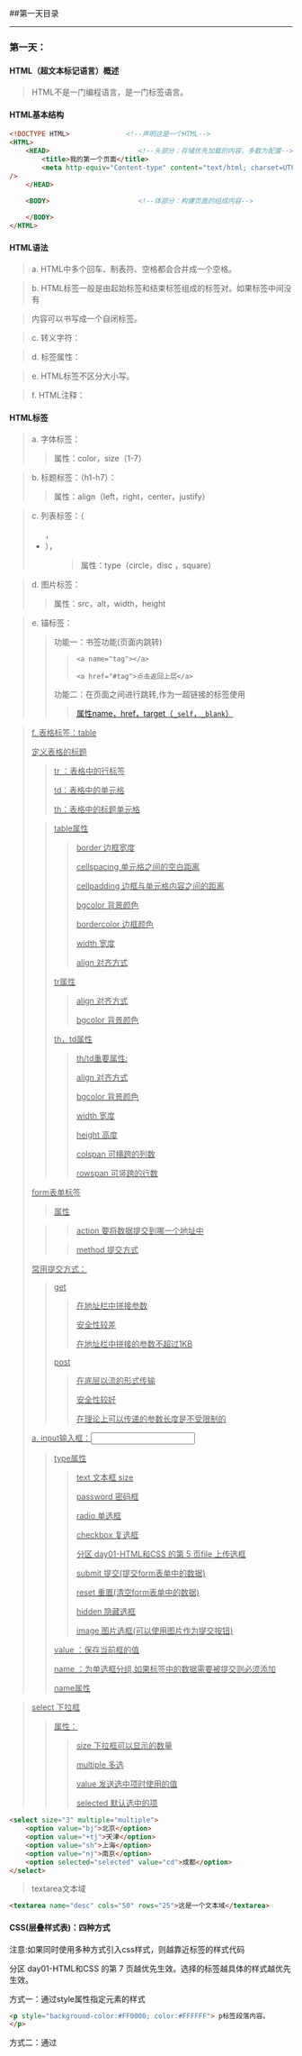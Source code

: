 ##第一天目录

----------

### 第一天：

#### HTML（超文本标记语言）概述

> HTML不是一门编程语言，是一门标签语言。

#### HTML基本结构

```````html
<!DOCTYPE HTML>				 <!--声明这是一个HTML-->
<HTML>
	<HEAD>						<!--头部分：存储优先加载的内容，多数为配置-->
		<title>我的第一个页面</title>	
		<meta http-equiv="Content-type" content="text/html; charset=UTF-8" 
/>
	</HEAD>
    
	<BODY>						<!--体部分：构建页面的组成内容-->

  	</BODY>
</HTML>
```````

#### HTML语法

> a. HTML中多个回车、制表符、空格都会合并成一个空格。

> b. HTML标签一般是由起始标签和结束标签组成的标签对。如果标签中间没有 

> 内容可以书写成一个自闭标签。

> c. 转义字符：

> d. 标签属性：

> e. HTML标签不区分大小写。 

> f. HTML注释：<!--HTML注释-->

#### HTML标签

> a. 字体标签：<font>
>
> > 属性：color，size（1-7）





> b. 标题标签：（h1-h7）：
>
> > 属性：align（left，right，center，justify）





> c. 列表标签：（<ul> ，<li>），<ol>
>
> > 属性：type（circle，disc ，square）





> d. 图片标签：<img src="" alt="" />
>
> >属性：src，alt，width，height





> e. 锚标签：<a name="" href=""></a>
>
> > 功能一：书签功能(页面内跳转)
> >
> > > `<a name="tag"></a>`
> > >
> > > `<a href="#tag">点击返回上层</a>`
> >
> > 功能二：在页面之间进行跳转,作为一超链接的标签使用
> >
> > > <a href="http://www.tmooc.cn" target="_self">
> > >
> > > 属性name，href，target（`_self`，`_blank`）
>
> 



> 
>
> f. 表格标签：table
>
> <caption> 定义表格的标题
>
> >tr ：表格中的行标签
> >
> >td：表格中的单元格
> >
> >th：表格中的标题单元格
>
> > table属性
> >
> > > border 边框宽度 
> > >
> > > cellspacing 单元格之间的空白距离 
> > >
> > > cellpadding 边框与单元格内容之间的距离 
> > >
> > > bgcolor 背景颜色 
> > >
> > > bordercolor 边框颜色 
> > >
> > > width 宽度 
> > >
> > > align 对齐方式
> >
> > tr属性
> >
> > > align 对齐方式 
> > >
> > > bgcolor 背景颜色
> >
> > th，td属性
> >
> > > th/td重要属性: 
> > >
> > > align 对齐方式 
> > >
> > > bgcolor 背景颜色 
> > >
> > > width 宽度 
> > >
> > > height 高度
> > >
> > > colspan 可横跨的列数 
> > >
> > > rowspan 可竖跨的行数
>
> form表单标签<form action="" method="">
>
> >  属性
>
> > > action  要将数据提交到哪一个地址中 
> >
> > > method  提交方式
>
> 常用提交方式：
>
> > get 
> >
> > > 在地址栏中拼接参数 
> > >
> > > 安全性较差 
> > >
> > > 在地址栏中拼接的参数不超过1KB
> >
> > post
> >
> > > 在底层以流的形式传输 
> > >
> > > 安全性较好 
> > >
> > > 在理论上可以传递的参数长度是不受限制的
>
> a. input输入框：<input type="text"/>
>
> > type属性
> >
> > > text 文本框 size 
> > >
> > > password 密码框 
> > >
> > > radio 单选框 
> > >
> > > checkbox 复选框 
> > >
> > > 分区 day01-HTML和CSS 的第 5 页file 上传选框 
> > >
> > > submit 提交(提交form表单中的数据) 
> > >
> > > reset 重置(清空form表单中的数据) 
> > >
> > > hidden 隐藏选框 
> > >
> > > image 图片选框(可以使用图片作为提交按钮)
> >
> > value ：保存当前框的值
> >
> > name ：为单选框分组,如果标签中的数据需要被提交则必须添加 
> >
> > name属性



> select 下拉框
>
> > 属性：
> >
> > > size 下拉框可以显示的数量 
> > >
> > > multiple 多选 
> > >
> > > value 发送选中项时使用的值 
> > >
> > > selected 默认选中的项

````html
<select size="3" multiple="multiple">
	<option value="bj">北京</option>
	<option value="+tj">天津</option>
	<option value="sh">上海</option>
	<option value="nj">南京</option>
	<option selected="selected" value="cd">成都</option>
</select>
````



> textarea文本域

```````html
<textarea name="desc" cols="50" rows="25">这是一个文本域</textarea>
```````



#### CSS(层叠样式表)：四种方式

注意:如果同时使用多种方式引入css样式，则越靠近标签的样式代码 

分区 day01-HTML和CSS 的第 7 页越优先生效。选择的标签越具体的样式越优先生效。



方式一：通过style属性指定元素的样式

````html
<p style="background-color:#FF0000; color:#FFFFFF"> p标签段落内容。
</p>
````



方式二：通过<style>定义样式，可以在html的<head>标签中定义<style>标签，在其中 

为当前页面设定样式。

````html
<head>
	<style type=”text/css”>
		p { color:#FF0000;}
	</style>
</head>
````



方式三：引入外部样式文件。可以在html的<head>标签中定义<link>标签，引入外部 

的css文件来修饰当前页面。

````html
<link rel="stylesheet" href="css.css" />
````



方式四：可以通过@import url(xxx.css) 在css的内部引入一个css文件中定义的css样式 

片段。可以实现css代码的引入从而实现css代码的复用。

````html
<style type="text/css">
	@import url(div.css);
	div { color:#FF0000;}
</style>	
````



#### CSS选择器

###### 基本选择器：

1.id选择器： 

````css
#div1{ 

} 
<div id="div1"></div>
````



类选择器： 

class属性代表当前标签的类。 

````css
.class1{ 

} 
<div class="class1"></div>
````



元素名选择器： 

直接书写元素名称即可。 

````css
span{ 

}
````





###### 扩展选择器：

后代选择器 

````css
div span{ 

} 
````



子元素选择器 

```css
div>span{ 

} 
```



相邻兄弟选择器 

```css
div+span{ 

} 
```



属性选择器 

```css
div[name]{ 

} 
div[name=’ls’]{ 

} 
```





分区 day01-HTML和CSS 的第 8 页分组选择器 

```CSS
#id,.class,span{ 

}
```





###### 伪元素选择器

```css
:link 未点击的状态
:visited 被点击过的状态
注：在不设置visited状态时active生效，否则会出现visited覆盖active效果
:hover 鼠标移动到元素之上但是仍然未点击的状态
:active 被鼠标点击着的状态
```


